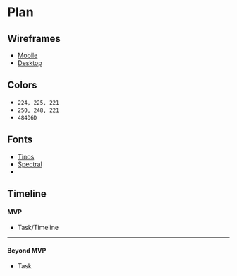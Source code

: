 # Plan

## Wireframes
* [Mobile]()
* [Desktop]()

## Colors
* `224, 225, 221`
* `250, 248, 221`
* `484D6D`

## Fonts
* [Tinos](https://fonts.google.com/selection?categoryFilters=Feeling:%2FExpressive%2FBusiness)
* [Spectral](https://fonts.google.com/selection?categoryFilters=Feeling:%2FExpressive%2FBusiness)
* []()

## Timeline

#### MVP

* Task/Timeline

---

#### Beyond MVP

* Task








<!-- DO NOT USE THIS YET

| Name | Glows | Grows |
| -------- | ------- | ------- |
|   |   |
|   |   |
|   |   |
|   |   |
|   |   |
|   |   |

-->
